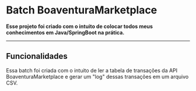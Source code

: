 # Batch BoaventuraMarketplace

**Esse projeto foi criado com o intuito de colocar todos meus conhecimentos em Java/SpringBoot na prática.**

---

## Funcionalidades

Essa batch foi criada com o intuito de ler a tabela de transações da API BoaventuraMarketplace e gerar um "log" dessas transações em um arquivo CSV.


